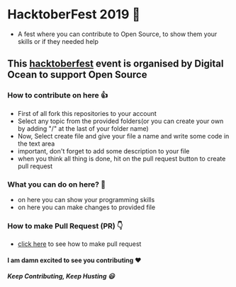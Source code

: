 # HacktoberFest 2019 :wave:
* A fest where you can contribute to Open Source, to show them your skills or if they needed help

## This [hacktoberfest](https://hacktoberfest.digitalocean.com/) event is organised by Digital Ocean to support Open Source

### How to contribute on here :+1:
* First of all fork this repositories to your account
* Select any topic from the provided folders(or you can create your own by adding "/" at the last of your folder name)
* Now, Select create file and give your file a name and write some code in the text area
* important, don't forget to add some description to your file
* when you think all thing is done, hit on the pull request button to create pull request

### What you can do on here? :punch:
* on here you can show your programming skills
* on here you can make changes to provided file

### How to make Pull Request (PR) :point_down:
* [click here](https://www.youtube.com/watch?v=OVQK2zzb6U8) to see how to make pull request

#### I am damn excited to see you contributing :heart:
##### Keep Contributing, Keep Husting :smiley:
